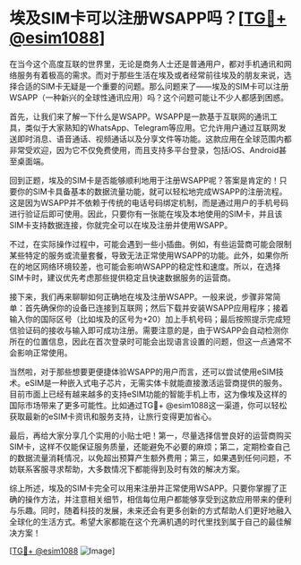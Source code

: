 # 埃及SIM卡可以注册WSAPP吗？[[TG💪+ @esim1088](https://t.me/s/esim1088)]

在当今这个高度互联的世界里，无论是商务人士还是普通用户，都对手机通讯和网络服务有着极高的需求。而对于那些生活在埃及或者经常前往埃及的朋友来说，选择合适的SIM卡无疑是一个重要的问题。那么问题来了——埃及的SIM卡可以注册WSAPP（一种新兴的全球性通讯应用）吗？这个问题可能让不少人都感到困惑。

首先，让我们来了解一下什么是WSAPP。WSAPP是一款基于互联网的通讯工具，类似于大家熟知的WhatsApp、Telegram等应用。它允许用户通过互联网发送即时消息、语音通话、视频通话以及分享文件等功能。这款应用在全球范围内都非常受欢迎，因为它不仅免费使用，而且支持多平台登录，包括iOS、Android甚至桌面端。

回到正题，埃及的SIM卡是否能够顺利地用于注册WSAPP呢？答案是肯定的！只要你的SIM卡具备基本的数据流量功能，就可以轻松地完成WSAPP的注册流程。这是因为WSAPP并不依赖于传统的电话号码绑定机制，而是通过用户的手机号码进行验证后即可使用。因此，只要你有一张能在埃及本地使用的SIM卡，并且该SIM卡支持数据连接，你就完全可以在埃及注册并使用WSAPP。

不过，在实际操作过程中，可能会遇到一些小插曲。例如，有些运营商可能会限制某些特定的服务或流量套餐，导致无法正常使用WSAPP的功能。此外，如果你所在的地区网络环境较差，也可能会影响WSAPP的稳定性和速度。所以，在选择SIM卡时，建议优先考虑那些提供稳定且快速数据服务的运营商。

接下来，我们再来聊聊如何正确地在埃及注册WSAPP。一般来说，步骤非常简单：首先确保你的设备已连接到互联网；然后下载并安装WSAPP应用程序；接着输入你的国际区号（比如埃及的区号为+20）加上手机号码；最后按照提示完成短信验证码的接收与输入即可成功注册。需要注意的是，由于WSAPP会自动检测你所在的位置信息，因此在首次登录时可能会出现语言设置的问题，但这一点通常不会影响正常使用。

当然啦，对于那些想要更便捷体验WSAPP的用户而言，还可以尝试使用eSIM技术。eSIM是一种嵌入式电子芯片，无需实体卡就能直接激活运营商提供的服务。目前市面上已经有越来越多的支持eSIM功能的智能手机上市，这为像埃及这样的国际市场带来了更多可能性。比如通过TG💪+ @esim1088这一渠道，你可以轻松获取最新的eSIM卡资讯和服务支持，让旅行变得更加省心。

最后，再给大家分享几个实用的小贴士吧！第一，尽量选择信誉良好的运营商购买SIM卡，这样不仅能保证服务质量，还能避免不必要的麻烦；第二，定期检查自己的数据流量消耗情况，以免超出预算产生额外费用；第三，如果遇到任何问题，不妨联系客服寻求帮助，大多数情况下都能得到及时有效的解决方案。

综上所述，埃及的SIM卡完全可以用来注册并正常使用WSAPP。只要你掌握了正确的操作方法，并注意相关细节，相信每位用户都能够享受到这款应用带来的便利与乐趣。同时，随着科技的发展，未来还会有更多创新的方式帮助人们更好地融入全球化的生活方式。希望大家都能在这个充满机遇的时代里找到属于自己的最佳解决方案！

[[TG💪+ @esim1088](https://t.me/s/esim1088) ![Image](https://i.postimg.cc/4NQfJmqS/Snipaste-2025-05-13-00-14-12.png)]